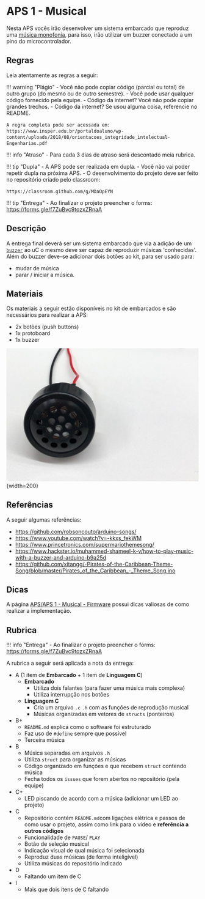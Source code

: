 # APS 1 - Musical

Nesta APS vocês irão desenvolver um sistema embarcado que reproduz uma [música monofonia](https://en.wikipedia.org/wiki/Monophony), para isso, irão utilizar um 
buzzer conectado a um pino do microcontrolador.

## Regras

Leia atentamente as regras a seguir:

!!! warning "Plágio"
    - Você não pode copiar código (parcial ou total) de outro grupo (do mesmo ou de outro semestre).
    - Você pode usar qualquer código fornecido pela equipe.
    - Código da internet? Você não pode copiar grandes trechos.
    - Código da internet? Se usou alguma coisa, referencie no README.
    
    A regra completa pode ser acessada em: https://www.insper.edu.br/portaldoaluno/wp-content/uploads/2018/08/orientacoes_integridade_intelectual-Engenharias.pdf
    
!!! info "Atraso"
    - Para cada 3 dias de atraso será descontado meia rubrica.
 
!!! tip "Dupla"
    - A APS pode ser realizada em dupla.
    - Você não vai poder repetir dupla na próxima APS.
    - O desenvolvimento do projeto deve ser feito no repositório criado
    pelo classroom:
    
    https://classroom.github.com/g/MDaOpEYN

!!! tip "Entrega"
    - Ao finalizar o projeto preencher o forms: https://forms.gle/f7ZuBvc9tozxZRnaA

## Descrição

A entrega final deverá ser um sistema embarcado que via a adição de um [`buzzer`](https://en.wikipedia.org/wiki/Buzzer) ao uC o mesmo deve ser capaz de reproduzir músicas 'conhecidas'. Além do buzzer deve-se adicionar dois botões ao kit, para ser usado para: 

- mudar de música
- parar / iniciar a música.

## Materiais

Os materiais a seguir estão disponíveis no kit de embarcados e são necessários para realizar a APS:

- 2x botões (push buttons)
- 1x protoboard
- 1x buzzer 

![](imgs/APS-1/falante.jpeg){width=200}

## Referências

A seguir algumas referências:

- https://github.com/robsoncouto/arduino-songs/
- https://www.youtube.com/watch?v=-kkxs_fekWM
- https://www.princetronics.com/supermariothemesong/
- https://www.hackster.io/muhammed-shameel-k-v/how-to-play-music-with-a-buzzer-and-arduino-b9a25d
- https://github.com/xitangg/-Pirates-of-the-Caribbean-Theme-Song/blob/master/Pirates_of_the_Caribbean_-_Theme_Song.ino

## Dicas

A página [APS/APS 1 - Musical - Firmware](/ComputacaoEmbarcada/APS-1-Musical-software) possui
dicas valiosas de como realizar a implementação.

## Rubrica

!!! info "Entrega"
    - Ao finalizar o projeto preencher o forms: https://forms.gle/f7ZuBvc9tozxZRnaA

A rubrica a seguir será aplicada a nota da entrega:

- A (1 item de **Embarcado** + 1 item de **Linguagem C**)
    - **Embarcado**
        - Utiliza dois falantes (para fazer uma música mais complexa)
        - Utiliza interrupção nos botões
    - **Linguagem C**
        - Cria um arquivo `.c` `.h` com as funções de reprodução musical
        - Músicas organizadas em vetores de `structs` (ponteiros)
- B+
    - `README.md` explica como o software foi estruturado
    - Faz uso de `#define` sempre que possível 
    - Terceira música
- B 
    - Música separadas em arquivos `.h`
    - Utiliza `struct` para organizar as músicas
    - Código organizado em funções e que recebem `struct` contendo música
    - Fecha todos os `issues` que forem abertos no repositório (pela equipe)
- C+
    - LED piscando de acordo com a música (adicionar um LED ao projeto)
- C
    - Repositório contém `README.md`com ligações elétrica e passos de como usar o projeto, assim como link para o vídeo e **referência a outros códigos**
    - Funcionalidade de `PAUSE`/ `PLAY`
    - Botão de seleção musical
    - Indicação visual de qual música foi selecionada
    - Reproduz duas músicas (de forma inteligível)
    - Utiliza músicas do repositório indicado
- D
    - Faltando um item de C
- I
    - Mais que dois itens de C faltando

